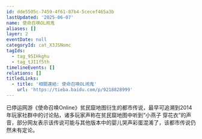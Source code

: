 ```yaml
---
id: dde5505c-7459-4f61-87b4-5cecef465a3b
lastUpdated: '2025-06-07'
name: 使命召唤OL闹鬼
aliases: []
layer: 2
eventDate: null
categoryId: cat_X3JSNomc
tagIds:
  - tag_95IHkghu
  - tag_tJI1f5th
timelineEvents: []
relations: []
titledLinks:
  - title: '相關連結: 使命召唤OL闹鬼'
    url: 'https://tieba.baidu.com/p/9218828999'
---
```

已停运网游《使命召唤Online》贫民窟地图衍生的都市传说，最早可追溯到2014年玩家社群中的讨论贴，诸多玩家声称在贫民窟地图中听到“小燕子 穿花衣”的声音，部分网友表示该传说可能与其他版本中的婴儿哭声彩蛋混淆了，该都市传说仍然未有定论。
